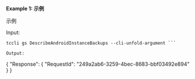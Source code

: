 **Example 1: 示例**

示例

Input: 

```
tccli gs DescribeAndroidInstanceBackups --cli-unfold-argument ```

Output: 
```
{
    "Response": {
        "RequestId": "249a2ab6-3259-4bec-8683-bbf03492e894"
    }
}
```

